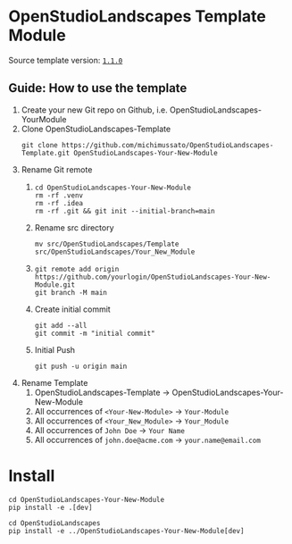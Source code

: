 # OpenStudioLandscapes Template Module

Source template version: [`1.1.0`](https://github.com/michimussato/OpenStudioLandscapes-Template/tree/1.0.0)

## Guide: How to use the template

1. Create your new Git repo on Github, 
   i.e. OpenStudioLandscapes-YourModule
2. Clone OpenStudioLandscapes-Template
   ```shell
   git clone https://github.com/michimussato/OpenStudioLandscapes-Template.git OpenStudioLandscapes-Your-New-Module
   ```
3. Rename Git remote
   1. ```shell
      cd OpenStudioLandscapes-Your-New-Module
      rm -rf .venv
      rm -rf .idea
      rm -rf .git && git init --initial-branch=main
      ```
   3. Rename src directory
      ```shell
      mv src/OpenStudioLandscapes/Template src/OpenStudioLandscapes/Your_New_Module
      ```
   2. ```shell
      git remote add origin https://github.com/yourlogin/OpenStudioLandscapes-Your-New-Module.git
      git branch -M main
      ```
   3. Create initial commit
      ```shell
      git add --all
      git commit -m "initial commit"
      ```
   4. Initial Push
      ```shell
      git push -u origin main
      ```
4. Rename Template
   1. OpenStudioLandscapes-Template -> OpenStudioLandscapes-Your-New-Module
   2. All occurrences of `<Your-New-Module>` -> `Your-Module`
   3. All occurrences of `<Your_New_Module>` -> `Your_Module`
   4. All occurrences of `John Doe` -> `Your Name`
   5. All occurrences of `john.doe@acme.com` -> `your.name@email.com`

# Install

```shell
cd OpenStudioLandscapes-Your-New-Module
pip install -e .[dev]
```

```shell
cd OpenStudioLandscapes
pip install -e ../OpenStudioLandscapes-Your-New-Module[dev]
```
